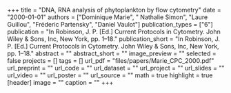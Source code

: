 +++
title = "DNA, RNA analysis of phytoplankton by flow cytometry"
date = "2000-01-01"
authors = ["Dominique Marie", " Nathalie Simon", "Laure Guillou", "Fréderic Partensky", "Daniel Vaulot"]
publication_types = ["6"]
publication = "In Robinson, J. P. [Ed.] Current Protocols in Cytometry. John Wiley & Sons, Inc, New York, pp. 1–18."
publication_short = "In Robinson, J. P. [Ed.] Current Protocols in Cytometry. John Wiley & Sons, Inc, New York, pp. 1–18."
abstract = ""
abstract_short = ""
image_preview = ""
selected = false
projects = []
tags = []
url_pdf = "files/papers/Marie_CPC_2000.pdf"
url_preprint = ""
url_code = ""
url_dataset = ""
url_project = ""
url_slides = ""
url_video = ""
url_poster = ""
url_source = ""
math = true
highlight = true
[header]
image = ""
caption = ""
+++
